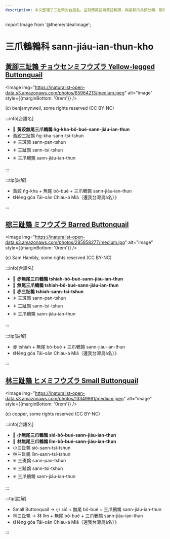 ```yaml
---
description: 本文整理了三趾鶉的台語名，並對照英語與華語翻譯，與最新的鳥類分類，期待能夠供未來的台語鳥類圖鑑當作參考
---
```


import Image from '@theme/IdealImage';

# 三爪鵪鶉科 sann-jiáu-ian-thun-kho

## [黃腳三趾鶉 チョウセンミフウズラ Yellow-legged Buttonquail](https://ebird.org/species/yelbut1)

<Image img="https://inaturalist-open-data.s3.amazonaws.com/photos/65964213/medium.jpeg" alt="image" style={{marginBottom: '0rem'}} />

<p className="image-caption">
(c) benjamynweil, some rights reserved (CC BY-NC)
</p>

:::info[台語名]

- 🎯 **黃跤無尾三爪鵪鶉 n̂g-kha-bô-bué-sann-jiáu-ian-thun**
- 黃跤三趾鶉 n̂g-kha-sann-tsí-tshun
- ✳️ 三斑鶉 sann-pan-tshun
- ✳️ 三趾鶉 sann-tsí-tshun
- ✳️ 三爪鵪鶉 sann-jiáu-ian-thun

:::

:::tip[註解]

- 黃跤 n̂g-kha + 無尾 bô-bué + 三爪鵪鶉 sann-jiáu-ian-thun
- 《Hêng góa Tâi-oân Chiáu-á Miâ（還我台灣鳥á名）》

:::

## [棕三趾鶉 ミフウズラ Barred Buttonquail](https://ebird.org/species/barbut1)

<Image img="https://inaturalist-open-data.s3.amazonaws.com/photos/285858277/medium.jpg" alt="image" style={{marginBottom: '0rem'}} />

<p className="image-caption">
(c) Sam Hambly, some rights reserved (CC BY-NC)
</p>

:::info[台語名]

- 🎯 **赤無尾三爪鵪鶉 tshiah-bô-bué-sann-jiáu-ian-thun**
- 🎯 **無尾三爪鵪鶉 tshiah-bô-bué-sann-jiáu-ian-thun**
- 🎯 **赤三趾鶉 tshiah-sann-tsí-tshun**
- ✳️ 三斑鶉 sann-pan-tshun
- ✳️ 三趾鶉 sann-tsí-tshun
- ✳️ 三爪鵪鶉 sann-jiáu-ian-thun

:::

:::tip[註解]

- 赤 tshiah + 無尾 bô-bué + 三爪鵪鶉 sann-jiáu-ian-thun
- 《Hêng góa Tâi-oân Chiáu-á Miâ（還我台灣鳥á名）》

:::

## [林三趾鶉 ヒメミフウズラ Small Buttonquail](https://ebird.org/species/smabut2)

<Image img="https://inaturalist-open-data.s3.amazonaws.com/photos/13349981/medium.jpeg" alt="image" style={{marginBottom: '0rem'}} />

<p className="image-caption">
(c) copper, some rights reserved (CC BY-NC)
</p>

:::info[台語名]

- 🎯 **小無尾三爪鵪鶉 sió-bô-bué-sann-jiáu-ian-thun**
- 🎯 **林無尾三爪鵪鶉 lîm-bô-bué-sann-jiáu-ian-thun**
- 小三趾鶉 sió-sann-tsí-tshun
- 林三趾鶉 lîm-sann-tsí-tshun
- ✳️ 三斑鶉 sann-pan-tshun
- ✳️ 三趾鶉 sann-tsí-tshun
- ✳️ 三爪鵪鶉 sann-jiáu-ian-thun

:::

:::tip[註解]

- Small Buttonquail -> 小 sió + 無尾 bô-bué + 三爪鵪鶉 sann-jiáu-ian-thun
- 林三趾鶉 -> 林 lîm + 無尾 bô-bué + 三爪鵪鶉 sann-jiáu-ian-thun
- 《Hêng góa Tâi-oân Chiáu-á Miâ（還我台灣鳥á名）》

:::
